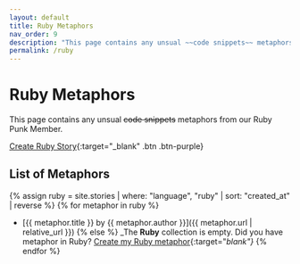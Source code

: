 ```yaml
---
layout: default
title: Ruby Metaphors
nav_order: 9
description: "This page contains any unsual ~~code snippets~~ metaphors from our Ruby Punk Member."
permalink: /ruby
---
```


# Ruby Metaphors

This page contains any unsual ~~code snippets~~ metaphors from our Ruby Punk Member.

[Create Ruby Story](https://github.com/StreetCommunityProgrammer/metaphore/issues/new?assignees=darkterminal%2Cmkubdev&labels=metaphore%2Cruby&template=create_ruby_story.yml&title=Your+Story+Title){:target="_blank" .btn .btn-purple}

## List of Metaphors
{% assign ruby = site.stories | where: "language", "ruby"  | sort: "created_at" | reverse %}
{% for metaphor in ruby %}
- [{{ metaphor.title }} by {{ metaphor.author }}]({{ metaphor.url | relative_url }})
{% else %}
  _The **Ruby** collection is empty. Did you have metaphor in Ruby? [Create my Ruby metaphor](https://github.com/StreetCommunityProgrammer/metaphore/issues/new?assignees=darkterminal%2Cmkubdev&labels=metaphore%2Cruby&template=create_ruby_story.yml&title=Your+Story+Title){:target="_blank"}_
{% endfor %}